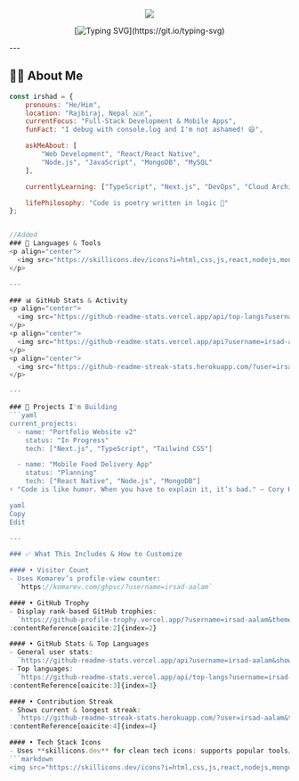 <div align="center">
  
<!-- Dynamic Header with Gradient -->
<!-- Dynamic Header with Gradient -->
<img src="https://capsule-render.vercel.app/api?type=waving&color=gradient&customColorList=12&height=200&section=header&text=Md%20Irsad%20Aalam&fontSize=50&fontColor=fff&animation=fadeIn&fontAlignY=35&desc=Full-Stack%20Developer%20%7C%20Problem%20Solver%20%7C%20Tech%20Enthusiast&descAlignY=55&descSize=18"/>

<!-- Animated Typing Effect -->
[![Typing SVG](https://readme-typing-svg.demolab.com?font=JetBrains+Mono&size=28&duration=3000&pause=800&color=00D9FF&center=true&vCenter=true&width=800&lines=Welcome+to+my+digital+realm!+🚀;Building+the+future%2C+one+line+at+a+time;Full-Stack+Developer+%7C+Nepal+🇳🇵;Turning+coffee+into+code+since+2020+☕;Open+to+collaboration+and+new+opportunities!)](https://git.io/typing-svg)

</div>
---

## 🧑‍💻 About Me

```javascript
const irshad = {
    pronouns: "He/Him",
    location: "Rajbiraj, Nepal 🇳🇵",
    currentFocus: "Full-Stack Development & Mobile Apps",
    funFact: "I debug with console.log and I'm not ashamed! 😄",

    askMeAbout: [
        "Web Development", "React/React Native", 
        "Node.js", "JavaScript", "MongoDB", "MySQL"
    ],

    currentlyLearning: ["TypeScript", "Next.js", "DevOps", "Cloud Architecture"],

    lifePhilosophy: "Code is poetry written in logic 🎨"
};


//Added
### 🧰 Languages & Tools  
<p align="center">
  <img src="https://skillicons.dev/icons?i=html,css,js,react,nodejs,mongodb,mysql,python,postman,tailwind&theme=light" alt="Tech Stack Icons"/>
</p>

---

### 📊 GitHub Stats & Activity
<p align="center">
  <img src="https://github-readme-stats.vercel.app/api/top-langs?username=irsad-aalam&layout=compact&theme=tokyonight" alt="Top Languages"/>
</p>
<p align="center">
  <img src="https://github-readme-stats.vercel.app/api?username=irsad-aalam&show_icons=true&theme=tokyonight" alt="GitHub Stats"/>
</p>
<p align="center">
  <img src="https://github-readme-streak-stats.herokuapp.com/?user=irsad-aalam&theme=tokyonight" alt="GitHub Streak"/>
</p>

---

### 📂 Projects I'm Building
```yaml
current_projects:
  - name: "Portfolio Website v2"
    status: "In Progress"
    tech: ["Next.js", "TypeScript", "Tailwind CSS"]

  - name: "Mobile Food Delivery App"
    status: "Planning"
    tech: ["React Native", "Node.js", "MongoDB"]
⚡ "Code is like humor. When you have to explain it, it’s bad." – Cory House

yaml
Copy
Edit

---

### ✅ What This Includes & How to Customize

#### • Visitor Count
- Uses Komarev’s profile-view counter:  
  `https://komarev.com/ghpvc/?username=irsad-aalam`

#### • GitHub Trophy
- Display rank-based GitHub trophies:  
  `https://github-profile-trophy.vercel.app/?username=irsad-aalam&theme=tokyonight&no-bg=true&no-frame=true`  
:contentReference[oaicite:2]{index=2}

#### • GitHub Stats & Top Languages
- General user stats:  
  `https://github-readme-stats.vercel.app/api?username=irsad-aalam&show_icons=true&theme=tokyonight`  
- Top languages:  
  `https://github-readme-stats.vercel.app/api/top-langs?username=irsad-aalam&layout=compact&theme=tokyonight`  
:contentReference[oaicite:3]{index=3}

#### • Contribution Streak
- Shows current & longest streak:  
  `https://github-readme-streak-stats.herokuapp.com/?user=irsad-aalam&theme=tokyonight`  
:contentReference[oaicite:4]{index=4}

#### • Tech Stack Icons
- Uses **skillicons.dev** for clean tech icons: supports popular tools/languages like React, Node, MongoDB etc.  
```markdown
<img src="https://skillicons.dev/icons?i=html,css,js,react,nodejs,mongodb,mysql,python,
